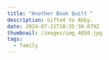 ```yaml
---
title: "Another Book Quilt "
description: Gifted to Abby.
date: 2024-07-21T18:35:30.079Z
thumbnail: /images/img_4850.jpg
tags:
  - family
---
```

